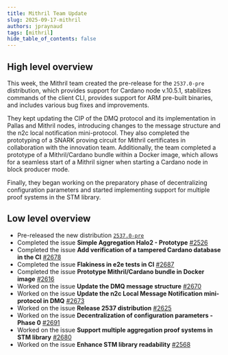 ```yaml
---
title: Mithril Team Update
slug: 2025-09-17-mithril
authors: jpraynaud
tags: [mithril]
hide_table_of_contents: false
---
```


## High level overview

This week, the Mithril team created the pre-release for the `2537.0-pre` distribution, which provides support for Cardano node v.10.5.1, stabilizes commands of the client CLI, provides support for ARM pre-built binaries, and includes various bug fixes and improvements.

They kept updating the CIP of the DMQ protocol and its implementation in Pallas and Mithril nodes, introducing changes to the message structure and the n2c local notification mini-protocol. They also completed the prototyping of a SNARK proving circuit for Mithril certificates in collaboration with the innovation team. Additionally, the team completed a prototype of a Mithril/Cardano bundle within a Docker image, which allows for a seamless start of a Mithril signer when starting a Cardano node in block producer mode.

Finally, they began working on the preparatory phase of decentralizing configuration parameters and started implementing support for multiple proof systems in the STM library.

## Low level overview

- Pre-released the new distribution [`2537.0-pre`](https://github.com/input-output-hk/mithril/releases/tag/2537.0-pre)
- Completed the issue **Simple Aggregation Halo2 - Prototype** [#2526](https://github.com/input-output-hk/mithril/issues/2526)
- Completed the issue **Add verification of a tampered Cardano database in the CI** [#2678](https://github.com/input-output-hk/mithril/issues/2678)
- Completed the issue **Flakiness in e2e tests in CI** [#2687](https://github.com/input-output-hk/mithril/issues/2687)
- Completed the issue **Prototype Mithril/Cardano bundle in Docker image** [#2616](https://github.com/input-output-hk/mithril/issues/2616)
- Worked on the issue **Update the DMQ message structure** [#2670](https://github.com/input-output-hk/mithril/issues/2670)
- Worked on the issue **Update the n2c Local Message Notification mini-protocol in DMQ** [#2673](https://github.com/input-output-hk/mithril/issues/2673)
- Worked on the issue **Release 2537 distribution** [#2625](https://github.com/input-output-hk/mithril/issues/2625)
- Worked on the issue **Decentralization of configuration parameters - Phase 0** [#2691](https://github.com/input-output-hk/mithril/issues/2691)
- Worked on the issue **Support multiple aggregation proof systems in STM library** [#2680](https://github.com/input-output-hk/mithril/issues/2680)
- Worked on the issue **Enhance STM library readability** [#2568](https://github.com/input-output-hk/mithril/issues/2568)
